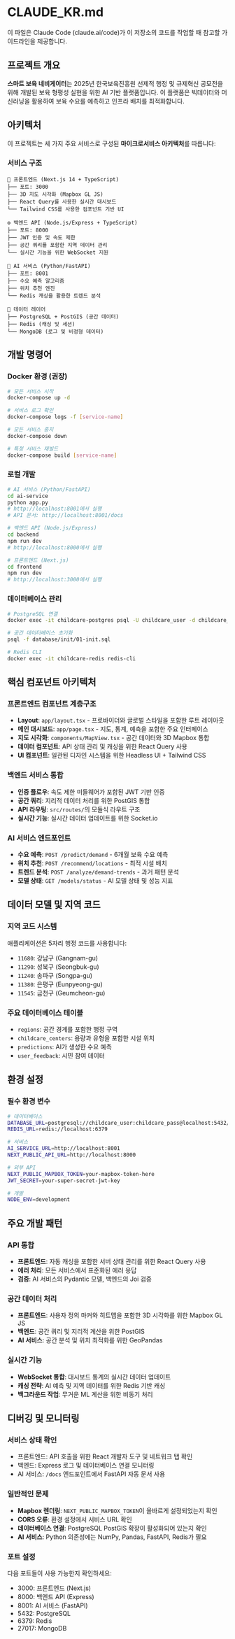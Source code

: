 # CLAUDE_KR.md

이 파일은 Claude Code (claude.ai/code)가 이 저장소의 코드를 작업할 때 참고할 가이드라인을 제공합니다.

## 프로젝트 개요

**스마트 보육 네비게이터**는 2025년 한국보육진흥원 선제적 행정 및 규제혁신 공모전을 위해 개발된 보육 형평성 실현을 위한 AI 기반 플랫폼입니다. 이 플랫폼은 빅데이터와 머신러닝을 활용하여 보육 수요를 예측하고 인프라 배치를 최적화합니다.

## 아키텍처

이 프로젝트는 세 가지 주요 서비스로 구성된 **마이크로서비스 아키텍처**를 따릅니다:

### 서비스 구조
```
📱 프론트엔드 (Next.js 14 + TypeScript)
├── 포트: 3000
├── 3D 지도 시각화 (Mapbox GL JS)
├── React Query를 사용한 실시간 대시보드
└── Tailwind CSS를 사용한 컴포넌트 기반 UI

⚙️ 백엔드 API (Node.js/Express + TypeScript)  
├── 포트: 8000
├── JWT 인증 및 속도 제한
├── 공간 쿼리를 포함한 지역 데이터 관리
└── 실시간 기능을 위한 WebSocket 지원

🤖 AI 서비스 (Python/FastAPI)
├── 포트: 8001  
├── 수요 예측 알고리즘
├── 위치 추천 엔진
└── Redis 캐싱을 활용한 트렌드 분석

💾 데이터 레이어
├── PostgreSQL + PostGIS (공간 데이터)
├── Redis (캐싱 및 세션)
└── MongoDB (로그 및 비정형 데이터)
```

## 개발 명령어

### Docker 환경 (권장)
```bash
# 모든 서비스 시작
docker-compose up -d

# 서비스 로그 확인
docker-compose logs -f [service-name]

# 모든 서비스 중지
docker-compose down

# 특정 서비스 재빌드
docker-compose build [service-name]
```

### 로컬 개발
```bash
# AI 서비스 (Python/FastAPI)
cd ai-service
python app.py
# http://localhost:8001에서 실행
# API 문서: http://localhost:8001/docs

# 백엔드 API (Node.js/Express)
cd backend
npm run dev
# http://localhost:8000에서 실행

# 프론트엔드 (Next.js)
cd frontend  
npm run dev
# http://localhost:3000에서 실행
```

### 데이터베이스 관리
```bash
# PostgreSQL 연결
docker exec -it childcare-postgres psql -U childcare_user -d childcare_db

# 공간 데이터베이스 초기화
psql -f database/init/01-init.sql

# Redis CLI
docker exec -it childcare-redis redis-cli
```

## 핵심 컴포넌트 아키텍처

### 프론트엔드 컴포넌트 계층구조
- **Layout**: `app/layout.tsx` - 프로바이더와 글로벌 스타일을 포함한 루트 레이아웃
- **메인 대시보드**: `app/page.tsx` - 지도, 통계, 예측을 포함한 주요 인터페이스
- **지도 시각화**: `components/MapView.tsx` - 공간 데이터와 3D Mapbox 통합
- **데이터 컴포넌트**: API 상태 관리 및 캐싱을 위한 React Query 사용
- **UI 컴포넌트**: 일관된 디자인 시스템을 위한 Headless UI + Tailwind CSS

### 백엔드 서비스 통합
- **인증 플로우**: 속도 제한 미들웨어가 포함된 JWT 기반 인증
- **공간 쿼리**: 지리적 데이터 처리를 위한 PostGIS 통합  
- **API 라우팅**: `src/routes/`의 모듈식 라우트 구조
- **실시간 기능**: 실시간 데이터 업데이트를 위한 Socket.io

### AI 서비스 엔드포인트
- **수요 예측**: `POST /predict/demand` - 6개월 보육 수요 예측
- **위치 추천**: `POST /recommend/locations` - 최적 시설 배치
- **트렌드 분석**: `POST /analyze/demand-trends` - 과거 패턴 분석
- **모델 상태**: `GET /models/status` - AI 모델 상태 및 성능 지표

## 데이터 모델 및 지역 코드

### 지역 코드 시스템
애플리케이션은 5자리 행정 코드를 사용합니다:
- `11680`: 강남구 (Gangnam-gu)
- `11290`: 성북구 (Seongbuk-gu) 
- `11240`: 송파구 (Songpa-gu)
- `11380`: 은평구 (Eunpyeong-gu)
- `11545`: 금천구 (Geumcheon-gu)

### 주요 데이터베이스 테이블
- `regions`: 공간 경계를 포함한 행정 구역
- `childcare_centers`: 용량과 유형을 포함한 시설 위치
- `predictions`: AI가 생성한 수요 예측
- `user_feedback`: 시민 참여 데이터

## 환경 설정

### 필수 환경 변수
```bash
# 데이터베이스
DATABASE_URL=postgresql://childcare_user:childcare_pass@localhost:5432/childcare_db
REDIS_URL=redis://localhost:6379

# 서비스
AI_SERVICE_URL=http://localhost:8001
NEXT_PUBLIC_API_URL=http://localhost:8000

# 외부 API
NEXT_PUBLIC_MAPBOX_TOKEN=your-mapbox-token-here
JWT_SECRET=your-super-secret-jwt-key

# 개발
NODE_ENV=development
```

## 주요 개발 패턴

### API 통합
- **프론트엔드**: 자동 캐싱을 포함한 서버 상태 관리를 위한 React Query 사용
- **에러 처리**: 모든 서비스에서 표준화된 에러 응답
- **검증**: AI 서비스의 Pydantic 모델, 백엔드의 Joi 검증

### 공간 데이터 처리
- **프론트엔드**: 사용자 정의 마커와 히트맵을 포함한 3D 시각화를 위한 Mapbox GL JS
- **백엔드**: 공간 쿼리 및 지리적 계산을 위한 PostGIS
- **AI 서비스**: 공간 분석 및 위치 최적화를 위한 GeoPandas

### 실시간 기능
- **WebSocket 통합**: 대시보드 통계의 실시간 데이터 업데이트
- **캐싱 전략**: AI 예측 및 지역 데이터를 위한 Redis 기반 캐싱
- **백그라운드 작업**: 무거운 ML 계산을 위한 비동기 처리

## 디버깅 및 모니터링

### 서비스 상태 확인
- 프론트엔드: API 호출을 위한 React 개발자 도구 및 네트워크 탭 확인
- 백엔드: Express 로그 및 데이터베이스 연결 모니터링
- AI 서비스: `/docs` 엔드포인트에서 FastAPI 자동 문서 사용

### 일반적인 문제
- **Mapbox 렌더링**: `NEXT_PUBLIC_MAPBOX_TOKEN`이 올바르게 설정되었는지 확인
- **CORS 오류**: 환경 설정에서 서비스 URL 확인  
- **데이터베이스 연결**: PostgreSQL PostGIS 확장이 활성화되어 있는지 확인
- **AI 서비스**: Python 의존성에는 NumPy, Pandas, FastAPI, Redis가 필요

### 포트 설정
다음 포트들이 사용 가능한지 확인하세요:
- 3000: 프론트엔드 (Next.js)
- 8000: 백엔드 API (Express)
- 8001: AI 서비스 (FastAPI)  
- 5432: PostgreSQL
- 6379: Redis
- 27017: MongoDB